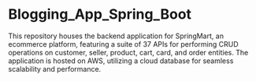 # Blogging_App_Spring_Boot
This repository houses the backend application for SpringMart, an ecommerce platform, featuring a suite of 37 APIs for performing CRUD operations on customer, seller, product, cart, card, and order entities. The application is hosted on AWS, utilizing a cloud database for seamless scalability and performance.
